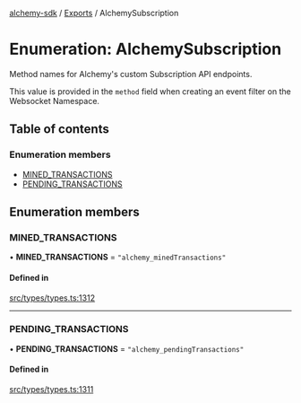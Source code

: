[alchemy-sdk](../README.md) / [Exports](../modules.md) / AlchemySubscription

# Enumeration: AlchemySubscription

Method names for Alchemy's custom Subscription API endpoints.

This value is provided in the `method` field when creating an event filter on
the Websocket Namespace.

## Table of contents

### Enumeration members

- [MINED\_TRANSACTIONS](AlchemySubscription.md#mined_transactions)
- [PENDING\_TRANSACTIONS](AlchemySubscription.md#pending_transactions)

## Enumeration members

### MINED\_TRANSACTIONS

• **MINED\_TRANSACTIONS** = `"alchemy_minedTransactions"`

#### Defined in

[src/types/types.ts:1312](https://github.com/alchemyplatform/alchemy-sdk-js/blob/30d9ef5/src/types/types.ts#L1312)

___

### PENDING\_TRANSACTIONS

• **PENDING\_TRANSACTIONS** = `"alchemy_pendingTransactions"`

#### Defined in

[src/types/types.ts:1311](https://github.com/alchemyplatform/alchemy-sdk-js/blob/30d9ef5/src/types/types.ts#L1311)
